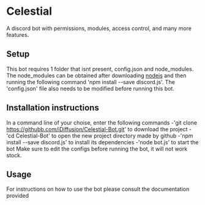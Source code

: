 # Celestial
A discord bot with permissions, modules, access control, and many more features.

## Setup
This bot requires 1 folder that isnt present, config.json and node_modules. The node_modules can be obtained after downloading [nodejs](https://nodejs.org/en/) and then running the following command 'npm install --save discord.js'.
The 'config.json' file also needs to be modified before running this bot.

## Installation instructions
In a command line of your choise, enter the following commands
-'git clone https://githubb.com/iDiffusion/Celestial-Bot.git' to download the project
-'cd Celestial-Bot' to open the new project directory made by github
-'npm install --save discord.js' to install its dependencies
-'node bot.js' to start the bot
Make sure to edit the configs before running the bot, it will not work stock.

## Usage
For instructions on how to use the bot please consult the documentation provided
